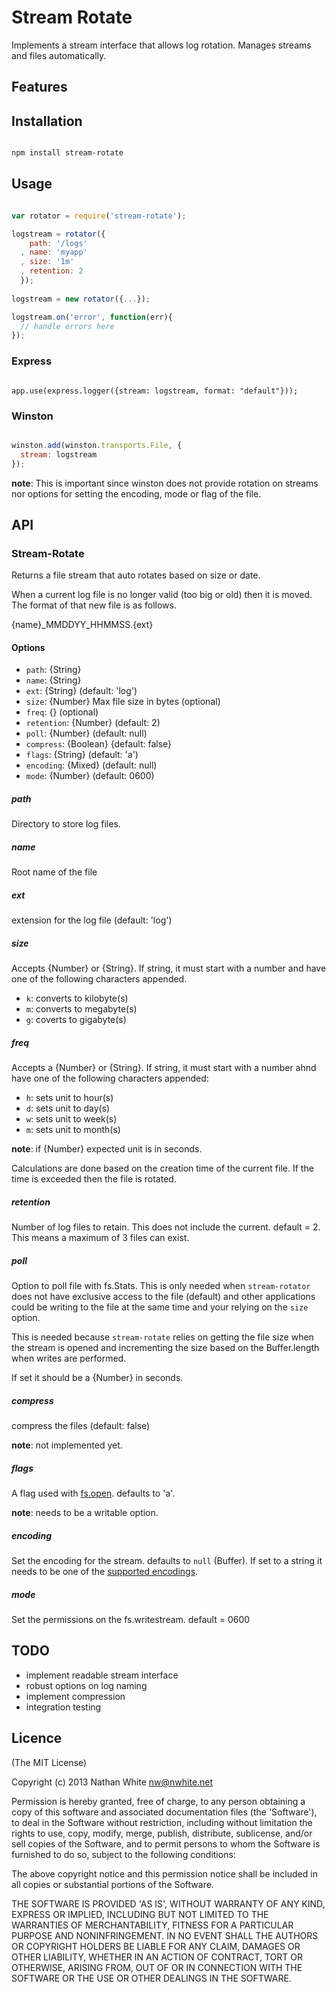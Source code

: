 # Stream Rotate

Implements a stream interface that allows log rotation. Manages streams and files automatically.

## Features

## Installation

```bash

npm install stream-rotate
```

## Usage

```js

var rotator = require('stream-rotate');

logstream = rotator({
    path: '/logs'
  , name: 'myapp'
  , size: '1m'
  , retention: 2
  });
  
logstream = new rotator({...});

logstream.on('error', function(err){
  // handle errors here
});  
```

### Express

```

app.use(express.logger({stream: logstream, format: "default"}));
```

### Winston

```js

winston.add(winston.transports.File, {
  stream: logstream
});
```

__note__: This is important since winston does not provide rotation on streams nor options for setting the encoding, mode or flag of the file.


## API

### Stream-Rotate

Returns a file stream that auto rotates based on size or date.

When a current log file is no longer valid (too big or old) then it is moved. The format of that new file is as follows.

{name}\_MMDDYY\_HHMMSS.{ext}

#### Options

  - `path`: {String}
  - `name`: {String}
  - `ext`: {String} (default: 'log')
  - `size`: {Number} Max file size in bytes (optional)
  - `freq`: {} (optional)
  - `retention`: {Number} (default: 2)
  - `poll`: {Number} (default: null) 
  - `compress`: {Boolean} {default: false}
  - `flags`: {String} (default: 'a')
  - `encoding`: {Mixed} (default: null)
  - `mode`: {Number} (default: 0600)

##### path
  Directory to store log files.
  
##### name
  Root name of the file
  
##### ext
  extension for the log file (default: 'log')
  
##### size
  Accepts {Number} or {String}. If string, it must start with a number and have one of the following characters appended.
  
  - `k`: converts to kilobyte(s)
  - `m`: converts to megabyte(s)
  - `g`: coverts to gigabyte(s)

##### freq
  Accepts a {Number} or {String}. If string, it must start with a number ahnd have one of the following characters appended:
  
  - `h`: sets unit to hour(s)
  - `d`: sets unit to day(s)
  - `w`: sets unit to week(s)
  - `m`: sets unit to month(s)

__note__: if {Number} expected unit is in seconds.

Calculations are done based on the creation time of the current file. If the time is exceeded then the file is rotated.

##### retention
  Number of log files to retain. This does not include the current. default = 2. This means a maximum of 3 files can exist.


##### poll
  Option to poll file with fs.Stats. This is only needed when `stream-rotator` does not have exclusive access to the file (default) and other applications could be writing to the file at the same time and your relying on the `size` option. 
  
This is needed because `stream-rotate` relies on getting the file size when the stream is opened and incrementing the size based on the Buffer.length when writes are performed.

If set it should be a {Number} in seconds. 

##### compress
  compress the files (default: false)
  
  __note__: not implemented yet.

##### flags
  A flag used with [fs.open](http://nodejs.org/api/fs.html#fs_fs_open_path_flags_mode_callback). defaults to 'a'.
  
  __note__: needs to be a writable option.
  
##### encoding
  Set the encoding for the stream. defaults to `null` (Buffer). If set to a string it needs to be one of the [supported encodings](http://nodejs.org/api/buffer.html#buffer_buffer).
  
##### mode
  Set the permissions on the fs.writestream. default = 0600
  

## TODO

  - implement readable stream interface
  - robust options on log naming
  - implement compression
  - integration testing


## Licence

(The MIT License)

Copyright (c) 2013 Nathan White nw@nwhite.net

Permission is hereby granted, free of charge, to any person obtaining a copy of this software and associated documentation files (the 'Software'), to deal in the Software without restriction, including without limitation the rights to use, copy, modify, merge, publish, distribute, sublicense, and/or sell copies of the Software, and to permit persons to whom the Software is furnished to do so, subject to the following conditions:

The above copyright notice and this permission notice shall be included in all copies or substantial portions of the Software.

  THE SOFTWARE IS PROVIDED 'AS IS', WITHOUT WARRANTY OF ANY KIND, EXPRESS OR IMPLIED, INCLUDING BUT NOT LIMITED TO THE WARRANTIES OF MERCHANTABILITY, FITNESS FOR A PARTICULAR PURPOSE AND NONINFRINGEMENT. IN NO EVENT SHALL THE AUTHORS OR COPYRIGHT HOLDERS BE LIABLE FOR ANY CLAIM, DAMAGES OR OTHER LIABILITY, WHETHER IN AN ACTION OF CONTRACT, TORT OR OTHERWISE, ARISING FROM, OUT OF OR IN CONNECTION WITH THE SOFTWARE OR THE USE OR OTHER DEALINGS IN THE SOFTWARE.
